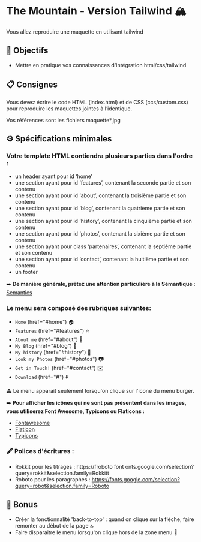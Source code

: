# The Mountain - Version Tailwind 🏔️

Vous allez reproduire une maquette en utilisant tailwind

## 🎯 Objectifs

* Mettre en pratique vos connaissances d'intégration html/css/tailwind

## 📋 Consignes

Vous devez écrire le code HTML (index.html) et de CSS (ccs/custom.css) pour reproduire les maquettes jointes à l’identique.

Vos références sont les fichiers maquette*.jpg

## ⚙️ Spécifications minimales

### Votre template HTML contiendra plusieurs parties dans l'ordre :

* un header ayant pour id ‘home’
* une section ayant pour id ‘features’, contenant la seconde partie et son contenu
* une section ayant pour id ‘about’, contenant la troisième partie et son contenu
* une section ayant pour id ‘blog’, contenant la quatrième partie et son contenu
* une section ayant pour id ‘history’, contenant la cinquième partie et son contenu
* une section ayant pour id ‘photos’, contenant la sixième partie et son contenu
* une section ayant pour class ‘partenaires’, contenant la septième partie et son contenu
* une section ayant pour id ‘contact’, contenant la huitième partie et son contenu
* un footer

➡️ **De manière générale, prêtez une attention particulière à la Sémantique** : 
[Semantics](https://developer.mozilla.org/fr/docs/Glossary/Semantics)

### Le menu sera composé des rubriques suivantes: 
* `Home` (href="#home") 🏠
* `Features` (href="#features") ⭐
* `About me` (href="#about") 👤
* `My Blog` (href="#blog") 📝
* `My history` (href="#history") 📜
* `Look my Photos` (href="#photos") 📷
* `Get in Touch!` (href="#contact") ✉️
* `Download` (href="#") ⬇️

⚠️ Le menu apparait seulement lorsqu'on clique sur l'icone du menu burger.

➡️ **Pour afficher les icônes qui ne sont pas présentent dans les images, vous utiliserez Font Awesome, Typicons ou Flaticons :**
* [Fontawesome](https://fontawesome.com/)
* [Flaticon](https://www.flaticon.com/fr/)
* [Typicons](https://www.s-ings.com/typicons/) 

### 🖋️ Polices d'écritures :
* Rokkit pour les titrages : https://froboto font
onts.google.com/selection?query=rokkit&selection.family=Rokkitt
* Roboto pour les paragraphes : https://fonts.google.com/selection?query=robot&selection.family=Roboto

## 🎁 Bonus

* Créer la fonctionnalité 'back-to-top' : quand on clique sur la flèche, faire remonter au début de la page 🔝
* Faire disparaitre le menu lorsqu'on clique hors de la zone menu 🚪

